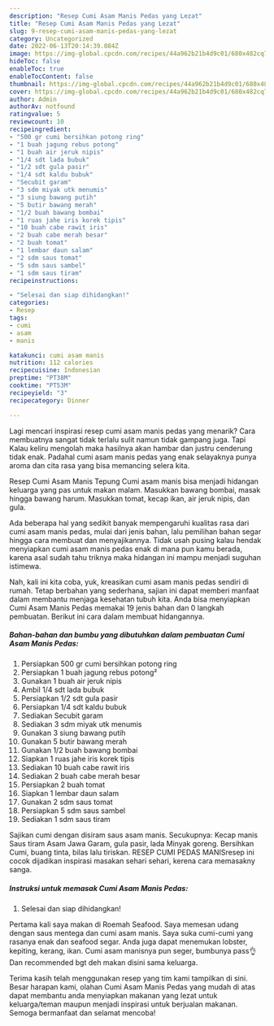 ```yaml
---
description: "Resep Cumi Asam Manis Pedas yang Lezat"
title: "Resep Cumi Asam Manis Pedas yang Lezat"
slug: 9-resep-cumi-asam-manis-pedas-yang-lezat
category: Uncategorized
date: 2022-06-13T20:14:39.084Z
image: https://img-global.cpcdn.com/recipes/44a962b21b4d9c01/680x482cq70/cumi-asam-manis-pedas-foto-resep-utama.jpg
hideToc: false
enableToc: true
enableTocContent: false
thumbnail: https://img-global.cpcdn.com/recipes/44a962b21b4d9c01/680x482cq70/cumi-asam-manis-pedas-foto-resep-utama.jpg
cover: https://img-global.cpcdn.com/recipes/44a962b21b4d9c01/680x482cq70/cumi-asam-manis-pedas-foto-resep-utama.jpg
author: Admin
authorAv: notfound
ratingvalue: 5
reviewcount: 10
recipeingredient:
- "500 gr cumi bersihkan potong ring"
- "1 buah jagung rebus potong"
- "1 buah air jeruk nipis"
- "1/4 sdt lada bubuk"
- "1/2 sdt gula pasir"
- "1/4 sdt kaldu bubuk"
- "Secubit garam"
- "3 sdm miyak utk menumis"
- "3 siung bawang putih"
- "5 butir bawang merah"
- "1/2 buah bawang bombai"
- "1 ruas jahe iris korek tipis"
- "10 buah cabe rawit iris"
- "2 buah cabe merah besar"
- "2 buah tomat"
- "1 lembar daun salam"
- "2 sdm saus tomat"
- "5 sdm saus sambel"
- "1 sdm saus tiram"
recipeinstructions:

- "Selesai dan siap dihidangkan!"
categories:
- Resep
tags:
- cumi
- asam
- manis

katakunci: cumi asam manis 
nutrition: 112 calories
recipecuisine: Indonesian
preptime: "PT38M"
cooktime: "PT53M"
recipeyield: "3"
recipecategory: Dinner

---
```



Lagi mencari inspirasi resep cumi asam manis pedas yang menarik? Cara membuatnya sangat tidak terlalu sulit namun tidak gampang juga. Tapi Kalau keliru mengolah maka hasilnya akan hambar dan justru cenderung tidak enak. Padahal cumi asam manis pedas yang enak selayaknya punya aroma dan cita rasa yang bisa memancing selera kita.


Resep Cumi Asam Manis Tepung Cumi asam manis bisa menjadi hidangan keluarga yang pas untuk makan malam. Masukkan bawang bombai, masak hingga bawang harum. Masukkan tomat, kecap ikan, air jeruk nipis, dan gula.

Ada beberapa hal yang sedikit banyak mempengaruhi kualitas rasa dari cumi asam manis pedas, mulai dari jenis bahan, lalu pemilihan bahan segar hingga cara membuat dan menyajikannya. Tidak usah pusing kalau hendak menyiapkan cumi asam manis pedas enak di mana pun kamu berada, karena asal sudah tahu triknya maka hidangan ini mampu menjadi suguhan istimewa.


Nah, kali ini kita coba, yuk, kreasikan cumi asam manis pedas sendiri di rumah. Tetap berbahan yang sederhana, sajian ini dapat memberi manfaat dalam membantu menjaga kesehatan tubuh kita. Anda bisa menyiapkan Cumi Asam Manis Pedas memakai 19 jenis bahan dan 0 langkah pembuatan. Berikut ini cara dalam membuat hidangannya.

<!--inarticleads1-->

##### Bahan-bahan dan bumbu yang dibutuhkan dalam pembuatan Cumi Asam Manis Pedas:

1. Persiapkan 500 gr cumi bersihkan potong ring
1. Persiapkan 1 buah jagung rebus potong²
1. Gunakan 1 buah air jeruk nipis
1. Ambil 1/4 sdt lada bubuk
1. Persiapkan 1/2 sdt gula pasir
1. Persiapkan 1/4 sdt kaldu bubuk
1. Sediakan Secubit garam
1. Sediakan 3 sdm miyak utk menumis
1. Gunakan 3 siung bawang putih
1. Gunakan 5 butir bawang merah
1. Gunakan 1/2 buah bawang bombai
1. Siapkan 1 ruas jahe iris korek tipis
1. Sediakan 10 buah cabe rawit iris
1. Sediakan 2 buah cabe merah besar
1. Persiapkan 2 buah tomat
1. Siapkan 1 lembar daun salam
1. Gunakan 2 sdm saus tomat
1. Persiapkan 5 sdm saus sambel
1. Sediakan 1 sdm saus tiram


Sajikan cumi dengan disiram saus asam manis. Secukupnya: Kecap manis Saus tiram Asam Jawa Garam, gula pasir, lada Minyak goreng. Bersihkan Cumi, buang tinta, bilas lalu tiriskan. RESEP CUMI PEDAS MANISresep ini cocok dijadikan inspirasi masakan sehari sehari, kerena cara memasakny sanga. 

<!--inarticleads2-->

##### Instruksi untuk memasak Cumi Asam Manis Pedas:


1. Selesai dan siap dihidangkan!

Pertama kali saya makan di Roemah Seafood. Saya memesan udang dengan saus mentega dan cumi asam manis. Saya suka cumi-cumi yang rasanya enak dan seafood segar. Anda juga dapat menemukan lobster, kepiting, kerang, ikan. Cumi asam manisnya pun seger, bumbunya pass👌 Dan recommended bgt deh makan disini sama keluarga. 

Terima kasih telah menggunakan resep yang tim kami tampilkan di sini. Besar harapan kami, olahan Cumi Asam Manis Pedas yang mudah di atas dapat membantu anda menyiapkan makanan yang lezat untuk keluarga/teman maupun menjadi inspirasi untuk berjualan makanan. Semoga bermanfaat dan selamat mencoba!
